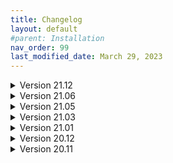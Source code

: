 ```yaml
---
title: Changelog
layout: default
#parent: Installation
nav_order: 99
last_modified_date: March 29, 2023
---
```


<details markdown="block">
<summary>Version 21.12</summary>

Changelog for v21.12:
---

### Added:
* AOMEI Backupper, DiskGenius, EasyUEFI, Macrium Reflect, MiniTool ShadowMaker, and Symantec Ghost boot disks have been have been restored as bootable ISOs. (.wim files, more accurately.)
* Windows 11 Recovery disc was added to the Windows Recovery menu, and I disabled the TPM 2.0 and CPU checks myself.
* BIOS Beep Codes Verifier 1.0.3.1036 to PortableApps menu.
* UEFITool v0.28.0 to PortableApps menu.
* UEFI BIOS Updater 1.69.17.2 (Converted from .bat to .exe by me) to PortableApps menu.
* Dell 64BIT BIOS Flash Utility v3.3.1, A03 (Icon added by me) to PortableApps menu.
* ASUS WinFlash v3.2.10, (PortableApps menu)
* Prime95 v30.8, build 3, (PortableApps menu)
* MediaCreationTool for Windows 11, (PortableApps menu)
* MediaCreationTool [AIO], (PortableApps menu) a batch file tool that I converted to .EXE which can download Windows ISOs for you. Also includes a .bat file to patch Windows 11 ISOs against TPM and CPU checks.
* Windows 11 Fixer, (PortableApps menu) to fix Windows 11 annoyances.
* Windows Install Assistant, (PortableApps menu) to check if your Windows meets the requirements to install Windows 11.
* Partition Bad Disk, (PortableApps menu)
* LICENSE.txt to the root of the USB.
* "Administrator" user folder shortcut on the Mini Windows 10 desktop.
* Added "The Official Website" URL shortcut to the Mini Windows 10 desktop, as well as in the Google Chrome Bookmarks bar.


### Removed: 
* My personal SSID and Wi-Fi password have been removed from Wifi.bat (Oops!)
* Problematic apps that would throw up errors or prompt you for a license have been removed.
* OnlyOFFICE Portable, to save drive space.
* Versioning numbers have been removed from the menus for a cleaner look. You can find the version information by checking the Submenu with F6.
* NIUBI Partition Editor, to save drive space.
* O&O BlueCon, to save drive space.
* The 32-bit menu of Lockpick has been removed, as it was a useless waste of space.

### Updated Apps:
* Many PortableApps have been updated.
* Ventoy to v1.0.63
* 7-zip to v21.06
* Tor Browser updated to v11.0.2, and is now set to auto-connect to the Tor network upon opening it. 
* Snappy Driver Installer Origin updated to vR739
* PCUnlocker updated to v5.6 in Lockpick.

### Updated Images:
* EaseUs Partition Master to v16.5
* Parted Magic to v2021.11.17
* MiniTool Partition Wizard to v12.6
* ShredOS to v2020.05.017, build v0.32.003_20211111
* AOMEI Backupper to v6.8.0
* AOMEI Partition Assistant to v9.5.0
* Jayro's Lockpick has been upgraded to a Windows 11-based WinPE.
* Boot-Repair-Disk to v2021-12-16
* EasyUEFI to v4.8
* Rescatux v0.74
* SystemRescue to v8.07
* PassMark MemTest86 to v9.3.1000 [Intel/AMD]
* PassMark MemTest86 to v9.3.1000 [ARM64/AARCH64]
* EaseUS Todo Backup to v13.5.0, build 20211123
* Macrium Reflect to v8.0.6353
* HDAT2 to v7.4
* MiniTool Power Data Recovery to v10.2
* Active@ Data Studio to v18.0.0
* ShredOS to v2020.05.016, Build 0.32_20211029

### Menu Changes:
* I have completely pain-stakingly rewritten ventoy.json, so that anyone can drop in a new updated .IMG, .ISO, .VHD, or .EFI file and rename it in the folder. This means you no longer have to edit ventoy.json when updating your bootable files.
* As a result of the re-write above, the folder structure has also changed to not only take advantage of the new menu, but also in aiding users with tooltips under the menu, giving descriptions of the tools, and telling users wether the tool supports BIOS, UEFI, or both.
* Backup_and_Restore has been renamed to Backup_and_Recovery.
* Boot_an_Operating_System has been renamed Live_Operating_Systems.
* A few icons have been adjusted, and a new icon for UEFI files has been made.
* Version info has been updated.
* New Wallpaper
* Added a holiday hat to the mascot.

### Other Misc. Changes:
* The Driverpacks in USB:\PortableApps\SnappyDriverInstaller\Drivers\ have been repacked with the latest 64-bit Windows 10 drivers (and all others removed.)
* The latest storage drivers have been integrated into Mini Windows 10's .wim file.
* A new desktop icon is on the Mini Windows 10 desktop, taking the user to the new MediCat website. (medicatusb.xyz)

### Fixes:
* The Malwarebytes Bootable WinPE now boots up Malwarebytes v2.2.1.1043, and completes virus scans without crashing. (Please see the _READ_ME!_.txt file at USB:\Programs\MalwarebytesPortable\ for more information.) Thanks @Gremlin220366#4797 for the new Malwarebytes Portable build!
* Fixed the Wallpaper setter so it sets the wallpaper properly in Mini Windows 10. It sometimes wouldn't set in VMware testing, and has been fixed within pecmd.ini.
* Also fixed Rainmeter not launching in certain instances.
* Further improvements to overall system stability and other minor adjustments have been made to enhance the user experience.

Project Contributors:
---

* MON5TERMATT contributed countless hours of his free time towards the installer of this project, the new website, server boosting, server moderation, seeding MediCat torrents, creating and maintaining the server bots, and more. He is a one man army, and is an invaluable asset to the MediCat dev team!
* Daan Breur (Daan Breur#6262) on the MediCat Discord server contributed PowerShell code for the MediCat USB Installer during the Beta program. Thanks Daan!
* AAA3A has also dedicated numerous hours of his time to the project, contributing cog modifications to the server bots, bringing forward updated versions of Lockpick, file hashing algorithms, updating wallpaper scripts, testing portable applications, and many other large and small contributions. His dedication to the project is immeasurable, and I'm glad he's on the MediCat dev team!
* Gremlin220366#4797 has been testing apps for us, helping us pin down troublesome applications. We really appreciate his efforts! He also supplied us with the new v2.2.1.1043 build of Malwarebytes Portable, to fix the crashes during a scan.
* COFF33NINJA#1282 for suggesting the MediaCreationTool (MCT) that's been added.
* A special thanks to the beta testers of the new MediCat installer. Thank you all for your time and dedication!
</details>

<details markdown="block">
<summary>Version 21.06</summary>

Changelog for v21.06:
---

### Added:
* Discord Portable has been reinstated and works again. It's a little slow to startup and update itself, etc... but it does work.
* DeepL Translator app in the PortableApps menu, for more fluent and smarter translations.
* WBG Windows Password Reset was added to Jayro's Lockpick by @AAA3A
* @AAA3A created a Startup.bat script that loads anything placed into the Y:\System\Startup\ folder once the desktop loads in. This can be useful for opening a custem application you like, or a notepad document, for example.
* @AAA3A and I have added a custom Wallpaper Changer script to Mini Windows 10. Place your custom background.png into the Y:\System\ directory (Y:\System\background.png) and your custom wallpaper will be set upon the desktop loading in. If you do not have a wallpaper located at Y:\System\background.png, the defaut wallpaper from X:\Windows\Web\Wallpaper\Windows\img0.jpg will be provided for you.
* A Wi-Fi connection generation script was made by @AAA3A, and added to the build. What you do is edit Y:\System\Startup\Wifi.bat with your network's SSID and Password, and switch the "set generation" flag to a capital 'Y'. Run the Wifi.bat, and it will generate you a Wifi.xml file. Then edit the "set generation" flag back to a capital 'N' and save it. Now it will connect to your Wi-Fi network automatically every time you boot up Mini Windows 10.
* MON5TERMATT#9999 on the MediCat USB Official Discord server compiled AAA3A's batch file to an EXE that launches Tor Browser from the PortableApps Menu.
* OnlyOffice Desktop Editor Portable has been added to the PortableApps Menu.
* Many, many, MANY applications have been added to the Start Menu. Be sure to check out the entire thing, it's LOADED with applications now!
* Exported previous MediCat USB wallpapers to the Themes folders, so you can now choose any of the previous MediCat USB wallpapers.
* New icon theme for the PortableApps menu, made by Discord user ijahangard#8048.


### Removed: 
* Extra copy of ShredOS I forgot to remove in the last version.

### Updated Apps:
* Many PortableApps have been updated.
* Ventoy to v1.0.46
* Jayro's Lockpick (the WinPE) was rebuilt by me using WinBuilder.
* Jayro's Lockpick (the application) was updated by @AAA3A.
* Mini Windows 10 was rebuilt from the ground up using Windows 10 Pro v2004 in WinBuilder. This brings many improvements, like better Wi-Fi drivers and trackpad support for HP laptops.
* Malwarebytes Bootable (the WinPE) was rebuilt using WinBuilder.
* Added a craptop of Apps in the Mini Windows 10 Start Menu. Lots to choose from now.


### Updated Images:
~ Rescuezilla to v2.2 [UEFI]
~ Macrium Reflect to v8.0.5994 [UEFI]
~ Mini Windows 10
~ Jayro's Lockpick
~ Malwarebytes Bootable

### Menu Changes:
* Version info has been updated.
* New Wallpaper
* Better spacing adjustments for the F-key buttons at the bottom, since [F7] was added.



### Fixed:
* Better trackpad support in Mini Windows 10, Malwarebytes Bootable, and Jayro's Lockpick.
* Rebuilt Malwarebytes Bootable - When you update the Virus Definitions, make sure you exit the app in the task tray, and re-open it so the new definitions take hold. Otherwise you may BSOD. And on that note, when running a custom scan, make sure you uncheck all 4 boxes on the left side to mitigate your chances of getting a BSOD.
* Further improvements to overall system stability and other minor adjustments have been made to enhance the user experience.
</details>

<details markdown="block">
<summary>Version 21.05</summary>

Changelog for v21.05:
---

### Added:
* The [F6] button's extra GRUB menu has been completely overhauled by GBATemp user @AAA3A, and has collaborated with me to bring you a robust information menu where you can see the changelog, the list of bootable tools, and many other nice additions to the Main Menu.
* The [F7] button switches between the graphics mode and text mode on-the-fly without having to reboot the computer.

### Removed: 
* Portable Discord client - It stopped working with the recent updates, and I'm still trying to figure it out. It will hopefully come back someday... but for now, just use Discord in the Chrome browser.

### Updated Apps:
* Many PortableApps have been updated.
* Ventoy to v1.0.45
* Jayro's Lockpick was updated by @AAA3A

### Updated Images:
* Acronis True Image to v2021 Build 39216 [UEFI]
* EaseUS Partition Master to v15.8 [UEFI]
* AOMEI Backupper to v6.4 [UEFI]
* AOMEI Partition Assistant v9.2.1 [UEFI]
* SystemRescue to v8.03 [UEFI]
* Parted Magic to v2021.05.12 [UEFI]
* EasyUEFI to v4.6.2 [UEFI]
* Acronis Cyber Backup to v12.5 Build 16428 [UEFI]
* HDAT2 to v7.2 AIO [BIOS]
* ShredOS to v2020.05 [UEFI]

### Menu Changes:
* Version info has been updated.
* New wallpaper.
* Moved the MediCat USB versioning info to the top of the menu so it's easier to read, regardless what the wallpaper has going on or the colors used.
* Moved the [MEMDISK] and WIMBOOT tags to the bottom of the main menu, so they're easily visible when they're active.

### Fixed:
* Rebuilt Malwarebytes Bootable - When running a custom scan, uncheck all 4 boxes and you won't get the BSOD.
* Further improvements to overall system stability and other minor adjustments have been made to enhance the user experience.
</details>

<details markdown="block">
<summary>Version 21.03</summary>

Changelog for v21.03:
---

### Added:
* PassMark Memtest86 Pro v9.0 for [ARM64/AARCH64] [UEFI]: Since Ventoy added ARM64/AARCH64 support, I figured it couldn't hurt to add this version for people with ARM64 hardware. Though I don't have any ARM64 computers myself, so it's completely untested by me. Any feedback of it working or not is greatly appreciated.

### Removed: 
* Replaced MiniTool Partition Wizard with AOMEI Partition Assistant, as MiniTool wouldn't launch under WinPE. Please Note: When you launch AOMEI Partition Assistant, it changes the screen resolution to 1024x768, and I'm not sure how to stop it from doing that. It's just a harmless side effect we'll have to live with for now.

### Apps:
* Many PortableApps have been updated.
* Ventoy to v1.0.38
* Wabbitemu's TI-83 Plus OS has been upgraded from v1.13 to v1.19 of the OS.

### Updated Images:
* Acronis True Image to v2021 Build 39184 [UEFI] (Huge bug-fix version.)
* EaseUS Todo Backup to v 13.5.0 [UEFI]
* AOMEI Backupper to v6.4 [UEFI]
* NIUBI Partition Editor to v7.4.1 [UEFI]
* Symantec Ghost x64 to v12.0.0.11331 [UEFI]
* SystemRescue to v8.01 [UEFI]
* O&O BlueCon to v18.0.8088 [UEFI]
* Parted Magic to v2021.02.28 [UEFI]
* EasyUEFI to v4.5.1 [UEFI]
* PassMark Memtest86 Pro to v9.0 stable [UEFI]
* BootIt Bare Metal to v1.70 [BIOS]

### Menu Changes:
* Version info has been updated.
* New wallpaper.

### Fixed:
* Edited Lang.ini in the boot.wim of "MiniTool Power Data Recovery v9.2" from Spanish (Language=58) to English (Language=31), so it now boots in English.
* Returned Malwarebytes Bootable to the 2018 WinPE, as scans were unable to be finished by the 2016 WinPE in the v12.01 release.
* Set the "BootIt Bare Metal v1.70" ISO  under the "auto_memdisk" section of ventoy.json, so it just boots properly with the press of the ENTER button.
* Further improvements to overall system stability and other minor adjustments have been made to enhance the user experience.
</details>

<details markdown="block">
<summary>Version 21.01</summary>

Changelog for v21.01:
---

### Added:
* If MediCat VHD (New project!) is added to a MediCat USB drive, it will automatically generate a folder for it on the Main Menu. From within that VHD folder, you can launch MediCat VHD, and it runs a full Windows 10 installation on your computer. It is far less limiting than Mini Windows 10. MediCat VHD must be downloaded separately, and is 20GB in size. So a 64GB MediCat USB flash drive is the minimum requirement to have them together. MediCat VHD will of course work alone on it's own 32GB USB drive.
* Simple Vhd Manager v1.4 added to the PortableApps menu.
* Mouse cursors no longer look ugly in Mini Windows 10, I added the Cursors folder to C:\Windows to resolve this.
* Memtest86+ v5.31 Beta has been added as a BIOS-bootable Memory tester. This was added because Memtest86 v9.0 is UEFI-only, so now there's a memory tester for each boot mode. Memtest86+ v5.31 Beta has been added to the auto-MEMDISK list, and is transparent to the user. It also adds a nice Shutdown/Restart/Exit menu when exiting the app.
* WinNc v9.7.0.0 added to PortableApps menu. It's a modern, feature-rich tabbed file explorer with a nice Windows 10 interface.
* RS RAID Retrieve v1.3 added to PortableApps menu. Handles reassembling corrupted RAID arrays.

### Removed: 
* TeamViewer has been replaced by AnyDesk. Mostly for compatibility reasons and ease-of-use, but also because TeamViewer just flat-out SUCKS by comparison.

### Updated:
* Many PortableApps have been updated.
* Ventoy to v1.0.33 <-- (Bug fix version mostly, but adds persistence for Kali and Clonezilla, as well as adding support for Linux VHD files from different bootloaders such as rEFInd, GRUB2, Systemd-boot, and GRUB4DOS.)
* Mini Windows 10 was run through NTLite to enable Dark Mode, and use small taskbar icons to maximize available screen space. Boot.wim was also recompressed and made a tiny bit smaller.
* Edited the Windows 10 & Windows 8.1 recovery disc titles by adding "+MS DaRT" at the end, so people know they include the useful MS DaRT utilities.
* Google Chrome Portable x64 to v 88.0.4324.104
* HDAT2 to v7.1 [BIOS]
* Parted Magic to v2020.12.25 [UEFI]
* SystemRescue to v7.02 Beta 005 [UEFI]
* AOMEI Backupper to v6.3.0 [UEFI]
* AOMEI Partition Assistant to v9.1 [UEFI]
* NIUBI Partition Editor to v7.4 [UEFI]
* Acronis TrueImage to v2021 Build 35860 [UEFI]
* EaseUS Partition Master to v15.5 [UEFI]
* Macrium Reflect to v7.3.5550 [UEFI]
* MiniTool Partition Wizard to v12.3 [UEFI]
* MiniTool ShadowMaker to v3.6 [UEFI]
* MiniTool Power Data Recovery to v9.2 [UEFI]
* PassMark MemTest86 to v9.0 Beta 2 [UEFI]

### Menu Changes:
* Version info has been updated.
* Removed the holiday hat.
* Adjusted my signature to look proper on 1920x1080 resolutions or less, up from 1366x768.
* New wallpaper, since the holidays are over.

### Fixed:
* The Microsoft .NET regressions have been fixed, apparently the "assembly" folder accidentally got removed before the v20.12 release.
* Fixed an issue where Portable 7-Zip v20.02 alpha was being detected as v19.00 Rev 2, and now won't be asked to upgrade when updating the other PortableApps (unless a legit newer version comes out).
* Further improvements to overall system stability and other minor adjustments have been made to enhance the user experience.
</details>

<details markdown="block">
<summary>Version 20.12</summary>

Changelog for v20.12:
---

### Added:
* Discord Portable has been added to the PortableApps menu. You can now keep in touch with friends and family alike! (And it auto-updates itself upon launch!)
* BootIt Bare Metal v1.69 [BIOS] added to the Boot_Repair directory.
* My newest standalone creation "Jayro's Lockpick" is joining MediCat USB! It takes every Password Reset boot disk for resetting Windows user accounts and combines them all into one simple and easy to use WinPE boot disc. You're presented with a simple menu, with all the best password reset tools at your disposal once it's fully booted. Note: "Passcape Reset Windows Password" is packaged a little differently, so it takes longer to load than the rest... Please be patient with it.
* Easy Translator to PortableApps menu, Accessibility section.

### Removed: 
* AOMEI Backupper PortableApp. It was redundant to the bootable WinPE version already on the USB. That's an additional 500+MB of disk space reclaimed.
* "PCUnlocker", "Passcape Reset Windows Password", and "Active@ Password Changer" were all removed in favor of "Jayro's Lockpick", as mentioned above. They all reside in there now.

### Updated:
* Ventoy to v1.0.30 <-- Added Password protection plugin.
* ShredOS is now password-protected as a safeguard, to prevent accidental launches. The password is "medicat" but without the quotes, and all lowercase letters. The password is shown on the menu entry itself, but you need to be set to 640x480 resolution or higher to read it. (Press [F5] to change screen resolutions)
* Minimum memory requirements have been reduced at the bottom of this changelog, to better reflect the memory needs of the included WinPE WIM files. Minimum RAM requirements below has dropped from 3GB down to 2GB, but you'll still want 4GB or more for comfortable usage. Luckily most modern PCs and laptops come with no less than 4GB these days.
* I actually downgraded the 2018 Malwarebytes Bootable WinPE to a 2016 version for added stability, it boots up WAY faster, uses much less RAM, and has a smaller file size. This older version is only temporary, until I have the time to build a proper one that's more up to date.
* New driverpacks for Snappy Driver Installer, and the driverpacks have been reoptimized by me from 2.48GB, down to just 638MB. Removing all the useless drivers for NT x86+x64, XP x86+x64, Vista x86+x64, 7 x86+x64, 8 x86+x64, 8.1 x86+x64 and 10 x86 cleaned up a bit more disk space for us, keeping just the 10 x64 drivers. They are still located at /PortableApps/Snappy Driver Installer/Drivers if you need to edit them further.
* I ran Mini Windows 10 through NTLite for a few settings changes and optimizations.
* Malwarebytes virus definitions to v2020.12.21.01
* Macrium Reflect to v7.3.5365 [UEFI]
* Replaced "Active@ Boot Disk" with "Active@ Data Studio" because it has more to offer, and updated it to  v17.0.0 [UEFI]
* Acronis True Image to v2021 build 34340 [UEFI]
* Acronis Cyber Backup to v12.5 Build 16386 [UEFI]
* Acronis Disk Director 12.5 build 163 [UEFI] is now the English version. Thanks to @Chansm on GBAtemp for the heads-up!
* EaseUS Partition Master to v15.0 [UEFI]
* NIUBI Partition Editor to v7.3.7 [UEFI]
* Rescuezilla to v2.1 64bit [UEFI] (groovy 20.10 version)
* Windows 10 Recovery disc updated to v10.0.19041.572 (Still includes MS DaRT)
* Windows 8.1 Recovery disc updated to include MS DaRT.

### Menu Changes:
* Version info has been updated.
* Changed the color of the F-keys to black, as the white blended into the light background.
* Added a cool drop-shadow to my name at the bottom.
* Squashed a bug in the 2016 Malwarebytes WinPE, where the Malwarebytes Web Access Control driver was causing issues when launching Malwarebytes Portable. The log file told me the exact file was X:\Windows\System32\drivers\mwac.sys, apparently. It's been removed, and I haven't had any more issues opening the app.
* Changed the NVMe drive logo to match the logo on front page of the MediCat USB thread on the forum.

### Fixed:
* Moved O&O BlueCon to the "Boot_an_Operating_System" folder where it fits in better, since it's a WinPE toolbox.
* Further improvements to overall system stability and other minor adjustments have been made to enhance the user experience.
</details>

<details markdown="block">
<summary>Version 20.11</summary>

Changelog for v20.11:
---

Added:
* Dual-mode "Boot Conf Replace" plugin has been added to of ventoy.json, so you can override the Linux config files with your own, instead of having to rebuild the ISO each time you update. The default example script was pasted in, and can be edited to your liking. I left it intact so it can be used as a reference. Read this to know more: https://www.ventoy.net/en/plugin_bootconf_replace.html
* "Persistence" plugin has been added to ventoy.json, so you can have persistence files going to your bootable Linux distros. The default example script was pasted in, and can be edited to your liking. I left it intact so it can be used as a reference. Read this to know more: https://www.ventoy.net/en/plugin_persistence.html
* "Injection" plugin has been added to ventoy.json, so you can inject some files (e.g. drivers/scripts, etc) into the runtime envrioment after boot.
  For Windows, that's the WinPE envrioment. For Linux, that's the initramfs envrioment. The default example script was pasted in, and can be edited to your liking. I left it intact so it can be used as a reference. Read this to know more: https://www.ventoy.net/en/plugin_injection.html
* "Auto Install" plugin has been added to ventoy.json, so you can use a setup script like "windows_unattended1.xml" or "ubuntu_server.seed" for example, instead of having to rebuild the ISO each time you update. The default example script was pasted in, and can be edited to your liking. I left it intact so it can be used as a reference. Read this to know more: https://www.ventoy.net/en/plugin_autoinstall.html
* "Linux vDisk Boot" plugin has been added to ventoy_grub.cfg, so you can use the F6 GRUB menu to boot your fixed-size Linux disk file. (VHD, VDI, and RAW formats are supported. VHDX and dynamic disks are not supported.). The default example script was pasted in, and can be edited to your liking. I left it intact so it can be used as a reference. Read this to know more: https://www.ventoy.net/en/plugin_vtoyboot.html
* "DUD (Driver Update Disk)" Plugin has been added to ventoy.json. Some linux distros provide a DUD mechanism. Give a Driver Update Disk image file and set some boot option during boot. Then the driver can be installed before disk scan. And hardware manufacturers generally also provide DUD images that conform to the corresponding distro requirement. The default example script was pasted in, and can be edited to your liking. I left it intact so it can be used as a reference. Read this to know more: https://www.ventoy.net/en/plugin_dud.html
* Active Password Changer Ultimate v11.0 [UEFI] added to the Password Removal folder.
* Acronis Disk Director v12.5 [UEFI] added to the Partition Tools folder.
* Active UNERASER v16.0.2 [UEFI] added to the Partition Tools folder.
* ShredOS v20200418 [UEFI] added to the Partition Tools folder.

Removed: 
* Many outdated and redundant apps in the Start Menu (Programs folder on the USB) were removed, due to already being in my PortableApps menu, and some were flat-out MOVED to the PortableApps menu for better accessibility. This shaved off a few hundred Megabytes.
* DBAN v2.3.0 ==> It has been replaced by it's successor ShredOS v20200418, which can boot from UEFI.

Updated:
* Ventoy to v1.0.29
* Malwarebytes virus definitions to v2020.11.22.05
* EasyUEFI to v4.5 [UEFI]
* Macrium Reflect to v7.3.5321 [UEFI]
* DiskGenius to v5.3.0.1066 [UEFI]
* AOMEI Backupper to v6.2.0 [UEFI]
* AOMEI Partition Assistant to v9.0 [UEFI]
* MiniTool Power Data Recovery to v9.1.1 [UEFI]
* SystemRescue to v7.0.1 [UEFI]
* You no longer have to mess with partition resizing! Just create a Ventoy-bootable USB using Ventoy2Disk, format the USB to NTFS, and then unzip the .001 file to the root of the drive. That's it!

Menu Changes:
* New square-shaped icons have been added, with rounded corners.
* Added { "VTOY_TREE_VIEW_MENU_STYLE": "1" } to the ventoy.json file, which gets rid of the [DIR] tabs and ISO file sizes. Looks much cleaner.
* Made the arrows on the Main Menu match Ventoy's arrows.
* Made new icons for all the .ISO, .WIM, and .EFI files in each menu. (Took about 5 hours of repetitive work.) Lots of unused icons in there as well for you to use if you'd like. Many of them are operating system icons.
* Moved MediCat USB version info to the bottom left corner.
* Re-made the MemTest86 icon. It looked like trash, and now isn't a blurry pixelated mess anymore. The pins have defined gold theeth, the chips are more defined, and has more refined edges.
* Added in a "back" button icon called vtoyret.png, thanks to Longpanda's advice. (@Ventoy on GBAtemp)
* New icon dock for the F1 through F6 keys, with icons. Many hours of testing and experimenting went into this major change, but it finally scales well with all resolutions without over-crowding and overlapping each other, even at 640x480.
* All these cool changes required a new badass wallpaper.

Fixed:
* You can now have spaces in your bootable ISO/WIM/EFI filenames.
* Further improvements to overall system stability and other minor adjustments have been made to enhance the user experience.
</details>